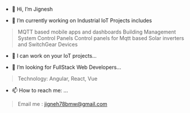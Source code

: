 - 👋 Hi, I’m Jignesh

- 🔭 I’m currently working on Industrial IoT Projects includes 
> MQTT based mobile apps and dashboards
> Building Management System Control Panels
> Control panels for Mqtt based Solar inverters and SwitchGear Devices

- 👯 I can work on your IoT projects...

- 🤔 I’m looking for FullStack Web Developers...
> Technology: Angular, React, Vue

- 📫 How to reach me: ...
> Email me : jigneh78bmw@gmail.com

